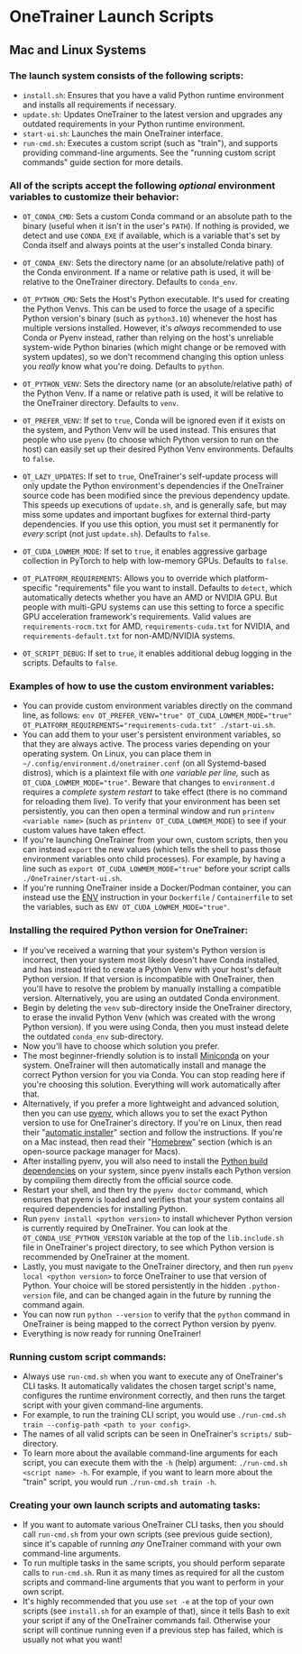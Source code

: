 # OneTrainer Launch Scripts


## Mac and Linux Systems

### The launch system consists of the following scripts:

- `install.sh`: Ensures that you have a valid Python runtime environment and installs all requirements if necessary.
- `update.sh`: Updates OneTrainer to the latest version and upgrades any outdated requirements in your Python runtime environment.
- `start-ui.sh`: Launches the main OneTrainer interface.
- `run-cmd.sh`: Executes a custom script (such as "train"), and supports providing command-line arguments. See the "running custom script commands" guide section for more details.


### All of the scripts accept the following *optional* environment variables to customize their behavior:

- `OT_CONDA_CMD`: Sets a custom Conda command or an absolute path to the binary (useful when it isn't in the user's `PATH`). If nothing is provided, we detect and use `CONDA_EXE` if available, which is a variable that's set by Conda itself and always points at the user's installed Conda binary.

- `OT_CONDA_ENV`: Sets the directory name (or an absolute/relative path) of the Conda environment. If a name or relative path is used, it will be relative to the OneTrainer directory. Defaults to `conda_env`.

- `OT_PYTHON_CMD`: Sets the Host's Python executable. It's used for creating the Python Venvs. This can be used to force the usage of a specific Python version's binary (such as `python3.10`) whenever the host has multiple versions installed. However, it's *always* recommended to use Conda or Pyenv instead, rather than relying on the host's unreliable system-wide Python binaries (which might change or be removed with system updates), so we don't recommend changing this option unless you *really* know what you're doing. Defaults to `python`.

- `OT_PYTHON_VENV`: Sets the directory name (or an absolute/relative path) of the Python Venv. If a name or relative path is used, it will be relative to the OneTrainer directory. Defaults to `venv`.

- `OT_PREFER_VENV`: If set to `true`, Conda will be ignored even if it exists on the system, and Python Venv will be used instead. This ensures that people who use `pyenv` (to choose which Python version to run on the host) can easily set up their desired Python Venv environments. Defaults to `false`.

- `OT_LAZY_UPDATES`: If set to `true`, OneTrainer's self-update process will only update the Python environment's dependencies if the OneTrainer source code has been modified since the previous dependency update. This speeds up executions of `update.sh`, and is generally safe, but may miss some updates and important bugfixes for external third-party dependencies. If you use this option, you must set it permanently for *every* script (not just `update.sh`). Defaults to `false`.

- `OT_CUDA_LOWMEM_MODE`: If set to `true`, it enables aggressive garbage collection in PyTorch to help with low-memory GPUs. Defaults to `false`.

- `OT_PLATFORM_REQUIREMENTS`: Allows you to override which platform-specific "requirements" file you want to install. Defaults to `detect`, which automatically detects whether you have an AMD or NVIDIA GPU. But people with multi-GPU systems can use this setting to force a specific GPU acceleration framework's requirements. Valid values are `requirements-rocm.txt` for AMD, `requirements-cuda.txt` for NVIDIA, and `requirements-default.txt` for non-AMD/NVIDIA systems.

- `OT_SCRIPT_DEBUG`: If set to `true`, it enables additional debug logging in the scripts. Defaults to `false`.


### Examples of how to use the custom environment variables:

- You can provide custom environment variables directly on the command line, as follows: `env OT_PREFER_VENV="true" OT_CUDA_LOWMEM_MODE="true" OT_PLATFORM_REQUIREMENTS="requirements-cuda.txt" ./start-ui.sh`.
- You can add them to your user's persistent environment variables, so that they are always active. The process varies depending on your operating system. On Linux, you can place them in `~/.config/environment.d/onetrainer.conf` (on all Systemd-based distros), which is a plaintext file with *one variable per line,* such as `OT_CUDA_LOWMEM_MODE="true"`. Beware that changes to `environment.d` requires a *complete system restart* to take effect (there is no command for reloading them live). To verify that your environment has been set persistently, you can then open a terminal window and run `printenv <variable name>` (such as `printenv OT_CUDA_LOWMEM_MODE`) to see if your custom values have taken effect.
- If you're launching OneTrainer from your own, custom scripts, then you can instead `export` the new values (which tells the shell to pass those environment variables onto child processes). For example, by having a line such as `export OT_CUDA_LOWMEM_MODE="true"` before your script calls `./OneTrainer/start-ui.sh`.
- If you're running OneTrainer inside a Docker/Podman container, you can instead use the [ENV](https://docs.docker.com/reference/dockerfile/#env) instruction in your `Dockerfile` / `Containerfile` to set the variables, such as `ENV OT_CUDA_LOWMEM_MODE="true"`.


### Installing the required Python version for OneTrainer:

- If you've received a warning that your system's Python version is incorrect, then your system most likely doesn't have Conda installed, and has instead tried to create a Python Venv with your host's default Python version. If that version is incompatible with OneTrainer, then you'll have to resolve the problem by manually installing a compatible version. Alternatively, you are using an outdated Conda environment.
- Begin by deleting the `venv` sub-directory inside the OneTrainer directory, to erase the invalid Python Venv (which was created with the wrong Python version). If you were using Conda, then you must instead delete the outdated `conda_env` sub-directory.
- Now you'll have to choose which solution you prefer.
- The most beginner-friendly solution is to install [Miniconda](https://docs.anaconda.com/miniconda/) on your system. OneTrainer will then automatically install and manage the correct Python version for you via Conda. You can stop reading here if you're choosing this solution. Everything will work automatically after that.
- Alternatively, if you prefer a more lightweight and advanced solution, then you can use [pyenv](https://github.com/pyenv/pyenv), which allows you to set the exact Python version to use for OneTrainer's directory. If you're on Linux, then read their "[automatic installer](https://github.com/pyenv/pyenv?tab=readme-ov-file#automatic-installer)" section and follow the instructions. If you're on a Mac instead, then read their "[Homebrew](https://github.com/pyenv/pyenv?tab=readme-ov-file#homebrew-in-macos)" section (which is an open-source package manager for Macs).
- After installing pyenv, you will also need to install the [Python build dependencies](https://github.com/pyenv/pyenv/wiki#suggested-build-environment) on your system, since pyenv installs each Python version by compiling them directly from the official source code.
- Restart your shell, and then try the `pyenv doctor` command, which ensures that pyenv is loaded and verifies that your system contains all required dependencies for installing Python.
- Run `pyenv install <python version>` to install whichever Python version is currently required by OneTrainer. You can look at the `OT_CONDA_USE_PYTHON_VERSION` variable at the top of the `lib.include.sh` file in OneTrainer's project directory, to see which Python version is recommended by OneTrainer at the moment.
- Lastly, you must navigate to the OneTrainer directory, and then run `pyenv local <python version>` to force OneTrainer to use that version of Python. Your choice will be stored persistently in the hidden `.python-version` file, and can be changed again in the future by running the command again.
- You can now run `python --version` to verify that the `python` command in OneTrainer is being mapped to the correct Python version by pyenv.
- Everything is now ready for running OneTrainer!


### Running custom script commands:

- Always use `run-cmd.sh` when you want to execute any of OneTrainer's CLI tasks. It automatically validates the chosen target script's name, configures the runtime environment correctly, and then runs the target script with your given command-line arguments.
- For example, to run the training CLI script, you would use `./run-cmd.sh train --config-path <path to your config>`.
- The names of all valid scripts can be seen in OneTrainer's `scripts/` sub-directory.
- To learn more about the available command-line arguments for each script, you can execute them with the `-h` (help) argument: `./run-cmd.sh <script name> -h`. For example, if you want to learn more about the "train" script, you would run `./run-cmd.sh train -h`.


### Creating your own launch scripts and automating tasks:

- If you want to automate various OneTrainer CLI tasks, then you should call `run-cmd.sh` from your own scripts (see previous guide section), since it's capable of running *any* OneTrainer command with your own command-line arguments.
- To run multiple tasks in the same scripts, you should perform separate calls to `run-cmd.sh`. Run it as many times as required for all the custom scripts and command-line arguments that you want to perform in your own script.
- It's highly recommended that you use `set -e` at the top of your own scripts (see `install.sh` for an example of that), since it tells Bash to exit your script if any of the OneTrainer commands fail. Otherwise your script will continue running even if a previous step has failed, which is usually not what you want!
